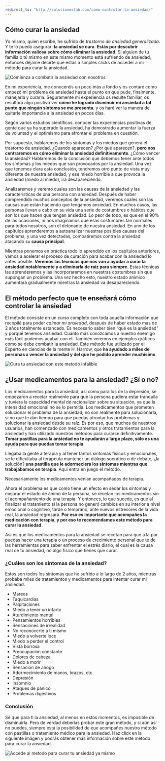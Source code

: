 ```yaml
---
redirect_to: "http://solucioneslab.com/como-controlar-la-ansiedad/"
---
```


## Cómo curar la ansiedad

Yo mismo, quien escribe, he sufrido de _trastorno de ansiedad generalizada_. Y te lo puedo asegurar: **la ansiedad se cura**. **Estás por descubrir información valiosa sobre cómo eliminar la ansiedad**. Si alguien de tu familia o tú mismo en este mismo momento está sufriendo de ansiedad, entonces déjame decirte que estás a simples clicks de acceder a mi método para curar la ansiedad.

![Comienza a combatir la ansiedad con nosotros](http://www.vivesinansiedad.com/wp-content/uploads/accederahora.png)

En mi experiencia, me conoceréis un poco más a fondo y os contaré como empezó mi problema de ansiedad hasta el punto en que pude, finalmente, manejarla y curarla. Seguramente mi experiencia os resulte familiar, os resultará algo positivo ver **cómo he logrado disminuir mi ansiedad a tal punto que ningún síntoma se me presenta**, y os haré ver la manera de quitarle importancia a la ansiedad en pocos días. 

Según varios estudios científicos, conocer las experiencias positivas de gente que ya ha superado la ansiedad, ha demostrado aumentar la fuerza de voluntad y el optimismo para afrontar el problema en cuestión.

Por supuesto, hablaremos de los síntomas y los miedos que genera el trastorno de ansiedad. ¿Cuando aparecen? ¿Por qué aparecen?, **pero nos centraremos en cómo eliminar la ansiedad definitivamente**. ¿Cómo vencer la ansiedad?
Hablaremos de la conclusión que debemos tener ante todos los síntomas y los miedos que son provocados por la ansiedad. Una vez que tenemos clara esta conclusión, tendremos otro punto de vista muy diferente de nuestra ansiedad, y ese miedo horrible a que provoca la ansiedad (miedo al miedo), irá desapareciendo.

Analizaremos y veremo cuales son las causas de la ansiedad y las características de una persona con ansiedad. Después de haber comprendido muchos conceptos de la ansiedad, veremos cuales son las causas que están haciendo que tengamos ansiedad.
En muchos casos, las personas llevan a cabo en su vida una serie de costumbres o hábitos que son los que hacen que tengan ansiedad. Lo peor de todo, es que en el 90% de las ocasiones, ni nos imaginamos que esas costumbres tan normales para todos nosotros, son el detonante de nuestra ansiedad.
En uno de los capítulos aprenderemos a autoanalizar nuestras posibles causas del problema, y una vez detectadas, combatiremos contra la ansiedad atacando su **causa principal**.

Mientras ponemos en práctica todo lo aprendido en los capítulos anteriores, vamos a acelerar el proceso de curación para acabar con la ansiedad lo antes posible.
**Veremos las técnicas que nos van a ayudar a curar la ansiedad notablemente y a eliminarla de raíz para siempre.**
Estas técnicas las aprenderemos y las incorporaremos en nuestras costumbres sin que supongan un problema. Una vez hecho esto, nuestro estado anímico aumentará gradualmente mientras la ansiedad va desapareciendo.

## El método perfecto que te enseñará cómo controlar la ansiedad

El método consiste en un curso completo con toda aquella información que recopilé para poder _calmar mi ansiedad_, después de haber estado mas de 2 años totalmente estancado. Es necesario saber bien “qué es la ansiedad” y porqué tenemos ansiedad. Cuanto más conozcamos a nuestro enemigo más fácil podemos acabar con el. También veremos en ejemplos gráficos como se debe combatir la ansiedad. Este método fue utilizado por el Experto en ciencias de la mente H. Harrow, que **ha ayudado a miles de personas a vencer la ansiedad y del que he podido aprender muchísimo**.

![Cura tu ansiedad con este metodo infalible](http://www.vivesinansiedad.com/wp-content/uploads/accederahora.png)

## ¿Usar medicamentos para la ansiedad? ¿Sí o no?

Los medicamentos para la ansiedad, así como para los de la depresión, se empezaron a recetar realmente para que la persona pudiera estar tranquila y tuviera la capacidad mental de racionalizar sobre su situación, ya que la intensidad emocional no se lo permitía. Los medicamentos que prometen solucionar el problema de la ansiedad, no son realmente para solucionarla, si no que te dan tiempo para que puedas afrontar tus problemas y solucionar la ansiedad desde su raíz. Es por eso, que muchos de nuestros usuarios, han comenzado con medicamentos y otros tratamientos para la ansiedad y han utilizado nuestros métodos para curarse definitivamente. **Tomar pastillas para la ansiedad no te ayudarán a largo plazo, sólo es una ayuda para que puedas tomar terapia**.

Llegaba la gente a terapia y al tener tantos síntomas físicos y emocionales, se le dificultaba al terapeuta mantener un diálogo socrático o de debate, ¿la solución? **una pastilla que le adormeciera los síntomas mientras que trabajábamos en terapia**. Aquí entra en juego el método.

Necesariamente los medicamentos venían acompañados de terapia.

Ahora el problema es que como tiene un efecto en sedar los síntomas y mejorar el estado de ánimo de la persona, se recetan los medicamentos sin el acompañamiento de una terapia. Y entonces, lo que sucede, es que al finalizar el tratamiento si la persona no generó cambios en su interior a nivel emocional o cognitivo, tarde o temprano, ante nuevos estresores de la vida real, la ansiedad regresará. **Por eso es importante que acompañes la medicación con terapia, y por eso te recomendamos este método para curar la ansiedad.**

Así es que los medicamentos para la ansiedad se recetan para que a la par puedas hacer una terapia o un proceso de crecimiento personal que te de las herramientas para saber enfrentar el estrés diario, el cual es la causa real de tu ansiedad, no algo físico que tienes que curar.

### ¿Cuáles son los síntomas de la ansiedad?

Estos son todos los sintomas que he sufrido a lo largo de 2 años, mientras probaba miles de tratamientos y medicamentos para intentar curar mi ansiedad.

* Mareos
* Taquicardias
* Palpitaciones
* Miedo a tener un infarto
* Aturdimiento mental
* Pensamientos horribles
* Sensaciones de irrealidad
* No reconocerte a ti mismo
* Miedo a volverte loco
* Miedo a perder el control
* Vista borrosa
* Preocupación constante
* Dolores de cabeza
* Miedo a morir
* Sensación de ahogo
* Adormecimiento de manos, brazos, etc.
* Depresión
* Insomnio
* Ataques de pánico
* Problemas digestivos

### Conclusión

Sé que para ti la ansiedad, al menos en estos momentos, es imposible de disminuirla. Pero de verdad deberías probar este gran método, y si aún así no puedes, siempre está la posibilidad de que acompañes nuestro método con pastillas o tratamiento médico para la ansiedad. Haz click en la siguiente imágen y podrás obtener más información sobre este método para curar la ansiedad.

![Accede al metodo para curar tu ansiedad ya mismo](http://www.vivesinansiedad.com/wp-content/uploads/accederahora.png)

